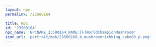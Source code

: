 ```yaml
---
layout: npc
permalink: /23500164

title: Npc
id: '23500164'
npc_name: 'NPCNAME_23500164_NAME:[F]WorldChampionMushroom'
icon_url: 'portrait/mob/23500160_b_mushroomrichking_cake03_p.png'
---
```

